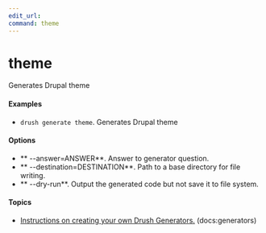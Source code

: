 ```yaml
---
edit_url: 
command: theme
---
```

# theme

Generates Drupal theme

#### Examples

- <code>drush generate theme</code>. Generates Drupal theme

#### Options

- ** --answer=ANSWER**. Answer to generator question.
- ** --destination=DESTINATION**. Path to a base directory for file writing.
- ** --dry-run**. Output the generated code but not save it to file system.

#### Topics

- [Instructions on creating your own Drush Generators.](../../vendor/drush/drush/docs/generators.md) (docs:generators)

